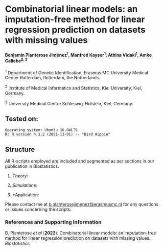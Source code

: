 # Combinatorial linear models: an imputation-free method for linear regression prediction on datasets with missing values 

#### Benjamin Planterose Jiménez<sup>1</sup>, Manfred Kayser<sup>1</sup>, Athina Vidaki<sup>1</sup>, Amke Caliebe<sup>2, 3</sup>

<sup>1</sup> Department of Genetic Identification, Erasmus MC University Medical Center Rotterdam, Rotterdam, the Netherlands.

<sup>2</sup> Institute of Medical Informatics and Statistics, Kiel University, Kiel, Germany.

<sup>3</sup> University Medical Centre Schleswig-Holstein, Kiel, Germany.


## Tested on:

    Operating system: Ubuntu 16.04LTS
    R: R version 4.1.2 (2021-11-01) -- "Bird Hippie"

## Structure

All R-scripts employed are included and segmented as per sections in our publication in Biostatistics.

  1) *Theory*: 
  
  2) *Simulations*: 
  
  3) *Application: 
  


Please contact me at b.planterosejimenez@erasmusmc.nl for any questions or issues concerning the scripts.

### References and Supporting Information
B. Planterose *et al* (**2022**). Combinatorial linear models: an imputation-free method for linear regression prediction on datasets with missing values. *Biostatistics*





